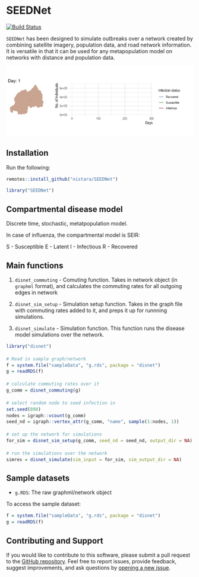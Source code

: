 
SEEDNet
=======

[![Build Status](https://travis-ci.com/nistara/SEEDNet.svg?token=NzZHVjGpzy5BDLtSKxLg&branch=master)](https://travis-ci.com/github/nistara/SEEDNet)

`SEEDNet` has been designed to simulate outbreaks over a network created by combining satellite imagery, population data, and road network information. It is versatile in that it can be used for any metapopulation model on networks with distance and population data.

![](https://raw.githubusercontent.com/nistara/SEEDNet/master/inst/sim_anim.gif?token=AC4OAU77IVHOLJXC5Y37NLS7R7OVI)

Installation
------------

Run the following:

``` r
remotes::install_github("nistara/SEEDNet")
```

``` r
library("SEEDNet")
```

Compartmental disease model
---------------------------

Discrete time, stochastic, metatpopulation model.

In case of influenza, the compartmental model is SEIR:

S - Susceptible E - Latent I - Infectious R - Recovered

Main functions
--------------

1.  `disnet_commuting` - Comuting function. Takes in network object (in `graphml` format), and calculates the commuting rates for all outgoing edges in network

2.  `disnet_sim_setup` - Simulation setup function. Takes in the graph file with commuting rates added to it, and preps it up for runnning simulations.

3.  `disnet_simulate` - Simulation function. This function runs the disease model simulations over the network.

``` r
library("disnet")

# Read in sample graph/network
f = system.file("sampleData", "g.rds", package = "disnet")
g = readRDS(f)

# calculate commuting rates over it
g_comm = disnet_commuting(g)

# select random node to seed infection in
set.seed(890)
nodes = igraph::vcount(g_comm)
seed_nd = igraph::vertex_attr(g_comm, "name", sample(1:nodes, 1))

# set up the network for simulations
for_sim = disnet_sim_setup(g_comm, seed_nd = seed_nd, output_dir = NA)

# run the simulations over the network
simres = disnet_simulate(sim_input = for_sim, sim_output_dir = NA)
```

Sample datasets
---------------

-   `g.RDS`: The raw graphml/network object

To access the sample dataset:

``` r
f = system.file("sampleData", "g.rds", package = "disnet")
g = readRDS(f)
```

Contributing and Support
------------------------

If you would like to contribute to this software, please submit a pull request to the [GitHub repository](https://github.com/nistara/SEEDNet). Feel free to report issues, provide feedback, suggest improvements, and ask questions by [opening a new issue](https://github.com/nistara/SEEDNet/issues).
